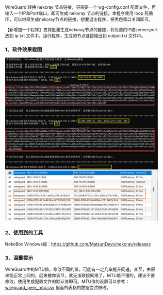 WireGuard 转换 nekoray 节点链接，只需要一个 wg-config.conf 配置文件，再输入一个IP和Port端口，即可生成 nekoray 节点的链接。本程序使用 loop 死循环，可以继续生成nekoray节点的链接，想要退出程序，把黑色窗口关闭即可。

【新增加一个程序】支持批量生成nekoray节点的链接，将优选的IP或server:port放到 ip.txt 文件中，运行程序，生成的节点链接输出到 output.txt 文件中。

### 1、软件效果截图

<img src="images\screenshot1.png" />

<img src="images\screenshot2.png" />

### 2、使用到的工具

NekoBox Windows版：https://github.com/MatsuriDayo/nekoray/releases

### 3、温馨提示

WireGuard中的MTU值，修改不同的值，可能有一定几率提升网速，甚至，由原来能正常上网的，后来被你调节，就无法联接网络了，MTU值不懂的，建议不要修改，使用生成配置文件的默认值即可。MTU值的设置可以参考：[wireguard_peer_mtu.csv](https://gist.github.com/nitred/f16850ca48c48c79bf422e90ee5b9d95) 里面的表格的数据尝试修改。
